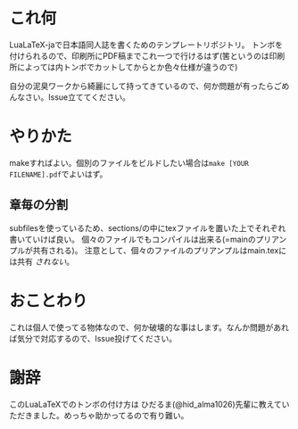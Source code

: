 # これ何
LuaLaTeX-jaで日本語同人誌を書くためのテンプレートリポジトリ。
トンボを付けられるので、印刷所にPDF稿までこれ一つで行けるはず(筈というのは印刷所によっては内トンボでカットしてからとか色々仕様が違うので)

自分の泥臭ワークから綺麗にして持ってきているので、何か問題が有ったらごめんなさい。Issue立ててください。

# やりかた
makeすればよい。個別のファイルをビルドしたい場合は`make [YOUR FILENAME].pdf`でよいはず。

## 章毎の分割
subfilesを使っているため、sections/の中にtexファイルを置いた上でそれぞれ書いていけば良い。
個々のファイルでもコンパイルは出来る(=mainのプリアンプルが共有される)。
注意として、個々のファイルのプリアンプルはmain.texには共有 *されない*。

# おことわり
これは個人で使ってる物体なので、何か破壊的な事はします。なんか問題があれば気分で対応するので、Issue投げてください。

# 謝辞
このLuaLaTeXでのトンボの付け方は ひだるま(@hid_alma1026)先輩に教えていただきました。めっちゃ助かってるので有り難い。
